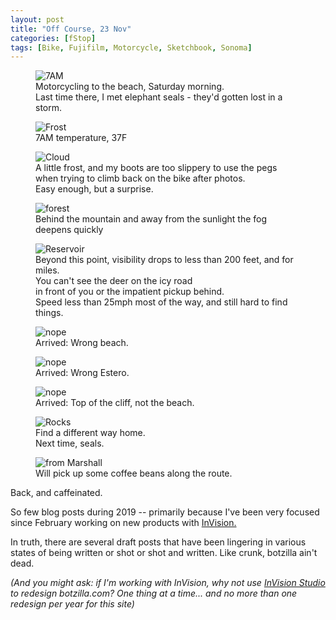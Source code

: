 ```yaml
---
layout: post
title: "Off Course, 23 Nov"
categories: [fStop]
tags: [Bike, Fujifilm, Motorcycle, Sketchbook, Sonoma]
---
```


<figure class="align-center">
<img alt="7AM" src="https://botzilla.com/pix2019/bjorke_Lighthouse_XT1A8892.jpg">
<figcaption>Motorcycling to the beach, Saturday morning.<br/>Last time there, I met elephant seals - they'd gotten lost in a storm.</figcaption>
</figure>

<figure class="align-center">
<img alt="Frost" src="https://botzilla.com/pix2019/bjorke_Lighthouse_XT1A8899.jpg">
<figcaption>7AM temperature, 37F</figcaption>
</figure>
<!--more-->

<figure class="align-center">
<img alt="Cloud" src="https://botzilla.com/pix2019/bjorke_Lighthouse_XT1A8913.jpg">
<figcaption>A little frost, and my boots are too slippery to use the pegs when trying to climb back on the bike after photos.<br/>Easy enough, but a surprise.</figcaption>
</figure>

<figure class="align-center">
<img alt="forest" src="https://botzilla.com/pix2019/bjorke_Lighthouse_XT1A8927.jpg">
<figcaption>Behind the mountain and away from the sunlight the fog deepens quickly</figcaption>
</figure>

<figure class="align-center">
<img alt="Reservoir" src="https://botzilla.com/pix2019/bjorke_Lighthouse_XT1A8931.jpg">
<figcaption>Beyond this point, visibility drops to less than 200 feet, and for miles.<br/>You can't see the deer on the icy road<br/>in front of you or the impatient pickup behind.<br/>Speed less than 25mph most of the way, and still hard to find things.</figcaption>
</figure>

<figure class="align-center">
<img alt="nope" src="https://botzilla.com/pix2019/bjorke_Lighthouse_XT1A8960.jpg">
<figcaption>Arrived: Wrong beach.</figcaption>
</figure>

<figure class="align-center">
<img alt="nope" src="https://botzilla.com/pix2019/bjorke_Lighthouse_XT1A9007.jpg">
<figcaption>Arrived: Wrong Estero.</figcaption>
</figure>

<figure class="align-center">
<img alt="nope" src="https://botzilla.com/pix2019/bjorke_Lighthouse_XT1A8975.jpg">
<figcaption>Arrived: Top of the cliff, not the beach.</figcaption>
</figure>

<figure class="align-center">
<img alt="Rocks" src="https://botzilla.com/pix2019/bjorke_Lighthouse_XT1A9015.jpg">
<figcaption>Find a different way home.<br/>Next time, seals.</figcaption>
</figure>

<figure class="align-center">
<img alt="from Marshall" src="https://botzilla.com/pix2019/bjorke_Lighthouse_XT1A9023.jpg">
<figcaption>Will pick up some coffee beans along the route.</figcaption>
</figure>

Back, and caffeinated.

So few blog posts during 2019 -- primarily because I've been very focused since February working on new products with <a href="https://www.invisionapp.com/">InVision.</a> 

In truth, there are several draft posts that have been lingering in various states of being written or shot or shot and written. Like crunk, botzilla ain't dead.

<i>(And you might ask: if I'm working with InVision, why not use <a href="https://www.invisionapp.com/studio">InVision Studio</a> to redesign botzilla.com? One thing at a time... and no more than one redesign per year for this site)</i>

